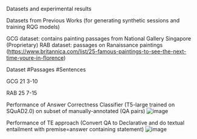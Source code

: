 Datasets and experimental results

Datasets from Previous Works (for generating synthetic sessions and training RQG models)

GCG dataset: contains painting passages from National Gallery Singapore (Proprietary)
RAB dataset: passages on Ranaissance paintings (https://www.britannica.com/list/25-famous-paintings-to-see-the-next-time-youre-in-florence)


Dataset     #Passages     #Sentences

GCG         21            3-10

RAB         25            7-15


Performance of Answer Correctness Classifier (T5-large trained on SQuAD2.0) on subset of manually-annotated (QA pairs)
![image](https://user-images.githubusercontent.com/58678112/191923862-45a9c61a-22b4-421e-857c-c19930b17e87.png)


Performance of TE approach (Convert QA to Declarative and do textual entailment with premise=answer containing statement)
![image](https://user-images.githubusercontent.com/58678112/191923961-11d448ac-023a-43d7-ba1b-29078ce74eb9.png)





